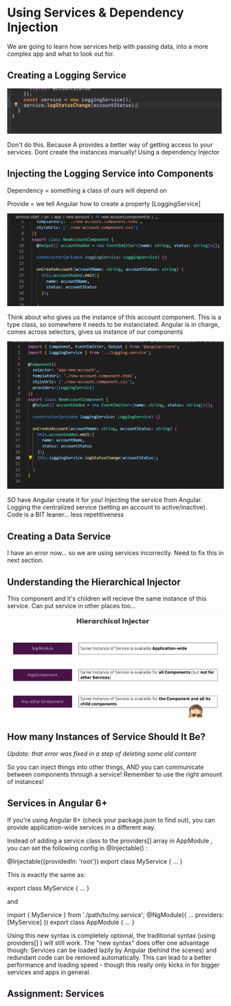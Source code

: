 # Using Services & Dependency Injection

We are going to learn how services help with passing data, into a more complex app and what to look out for.

## Creating a Logging Service

![What NOT to do](image.png)

Don't do this. Because A provides a better way of getting access to your services. Dont create the instances manually! Using a dependency Injector


## Injecting the Logging Service into Components

Dependency = something a class of ours will depend on

Provide = we tell Angular how to create a property [LoggingService]

![Do this instead](image-1.png)

Think about who gives us the instance of this account component. This is a type class, so somewhere it needs to be instanciated. Angular is in charge, comes across selectors, gives us instance of our components

![Final draft](image-2.png)

SO have Angular create it for you! Injecting the service from Angular. Logging the centralized service (setting an account to active/inactive). Code is a BIT leaner... less repetitiveness

## Creating a Data Service

I have an error now... so we are using services incorrectly. Need to fix this in next section.

## Understanding the Hierarchical Injector

This component and it's children will recieve the same instance of this service. Can put service in other places too...

![Alt text](image-3.png)

## How many Instances of Service Should It Be?

*Update: that error was fixed in a step of deleting some old content*

So you can inject things into other things, AND you can communicate between components through a service! Remember to use the right amount of instances!

## Services in Angular 6+

If you're using Angular 6+ (check your package.json to find out), you can provide application-wide services in a different way.

Instead of adding a service class to the providers[] array in AppModule , you can set the following config in @Injectable() :

  @Injectable({providedIn: 'root'})
  export class MyService { ... }

This is exactly the same as:

  export class MyService { ... }

and


  import { MyService } from './path/to/my.service';
  @NgModule({
      ...
      providers: [MyService]
  })
  export class AppModule { ... }

Using this new syntax is completely optional, the traditional syntax (using providers[] ) will still work. The "new syntax" does offer one advantage though: Services can be loaded lazily by Angular (behind the scenes) and redundant code can be removed automatically. This can lead to a better performance and loading speed - though this really only kicks in for bigger services and apps in general.

## Assignment: Services

